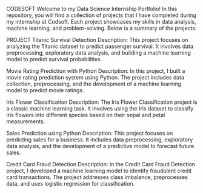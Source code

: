 CODESOFT
Welcome to my Data Science Internship Portfolio! In this repository, you will find a collection of projects that I have completed during my internship at Codsoft. Each project showcases my skills in data analysis, machine learning, and problem-solving. Below is a summary of the projects:

PROJECT
Titanic Survival Detection Description: This project focuses on analyzing the Titanic dataset to predict passenger survival. It involves data preprocessing, exploratory data analysis, and building a machine learning model to predict survival probabilities.

Movie Rating Prediction with Python Description: In this project, I built a movie rating prediction system using Python. The project includes data collection, preprocessing, and the development of a machine learning model to predict movie ratings.

Iris Flower Classification Description: The Iris Flower Classification project is a classic machine learning task. It involves using the Iris dataset to classify iris flowers into different species based on their sepal and petal measurements.

Sales Prediction using Python Description: This project focuses on predicting sales for a business. It includes data preprocessing, exploratory data analysis, and the development of a predictive model to forecast future sales.

Credit Card Fraud Detection Description: In the Credit Card Fraud Detection project, I developed a machine learning model to identify fraudulent credit card transactions. The project addresses class imbalance, preprocesses data, and uses logistic regression for classification.
